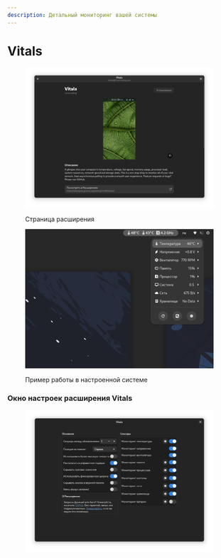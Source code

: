 ```yaml
---
description: Детальный мониторинг вашей системы
---
```


# Vitals

<figure><img src="../../.gitbook/assets/Снимок экрана от 2023-10-29 13-41-07.png" alt=""><figcaption><p>Страница расширения</p></figcaption></figure>

<figure><img src="../../.gitbook/assets/Снимок экрана от 2023-10-29 13-41-25.png" alt=""><figcaption><p>Пример работы в настроенной системе</p></figcaption></figure>

### Окно настроек расширения Vitals

<figure><img src="../../.gitbook/assets/Снимок экрана от 2023-10-29 13-42-36.png" alt=""><figcaption></figcaption></figure>
